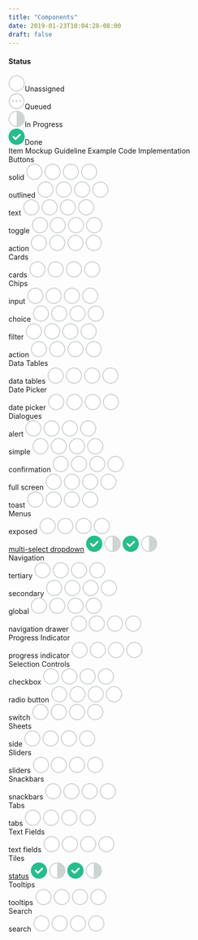 ```yaml
---
title: "Components"
date: 2019-01-23T10:04:28-08:00
draft: false
---
```



<h4>Status</h4>
<div class="component-status-legend">
  <div class="legend-item"><img src="svgs/cs-circle.svg">Unassigned</div>
  <div class="legend-item"><img src="svgs/cs-queue.svg">Queued</div>
  <div class="legend-item"><img src="svgs/cs-progress.svg">In Progress</div>
  <div class="legend-item"><img src="svgs/cs-done.svg">Done</div>
</div>
<div class="component-status-table">
  <div class="component-status-row-main-header">
    <span>Item</span>
    <span>Mockup</span>
    <span>Guideline</span>
    <span>Example Code</span>
    <span>Implementation</span>
  </div>
  <div class="component-status-row-section-header">
    <span>Buttons</span>
  </div>
  <div class="component-status-row">
    <span>solid</span>
    <img src="svgs/cs-circle.svg">
    <img src="svgs/cs-circle.svg">
    <img src="svgs/cs-circle.svg">
    <img src="svgs/cs-circle.svg">
  </div>
  <div class="component-status-row">
    <span>outlined</span>
    <img src="svgs/cs-circle.svg">
    <img src="svgs/cs-circle.svg">
    <img src="svgs/cs-circle.svg">
    <img src="svgs/cs-circle.svg">
  </div>
  <div class="component-status-row">
    <span>text</span>
    <img src="svgs/cs-circle.svg">
    <img src="svgs/cs-circle.svg">
    <img src="svgs/cs-circle.svg">
    <img src="svgs/cs-circle.svg">
  </div>
  <div class="component-status-row">
    <span>toggle</span>
    <img src="svgs/cs-circle.svg">
    <img src="svgs/cs-circle.svg">
    <img src="svgs/cs-circle.svg">
    <img src="svgs/cs-circle.svg">
  </div>
  <div class="component-status-row">
    <span>action</span>
    <img src="svgs/cs-circle.svg">
    <img src="svgs/cs-circle.svg">
    <img src="svgs/cs-circle.svg">
    <img src="svgs/cs-circle.svg">
  </div>
  <div class="component-status-row-section-header">
    <span>Cards</span>
  </div>
  <div class="component-status-row">
    <span>cards</span>
    <img src="svgs/cs-circle.svg">
    <img src="svgs/cs-circle.svg">
    <img src="svgs/cs-circle.svg">
    <img src="svgs/cs-circle.svg">
  </div>
  <div class="component-status-row-section-header">
    <span>Chips</span>
  </div>
  <div class="component-status-row">
    <span>input</span>
    <img src="svgs/cs-circle.svg">
    <img src="svgs/cs-circle.svg">
    <img src="svgs/cs-circle.svg">
    <img src="svgs/cs-circle.svg">
  </div>
  <div class="component-status-row">
    <span>choice</span>
    <img src="svgs/cs-circle.svg">
    <img src="svgs/cs-circle.svg">
    <img src="svgs/cs-circle.svg">
    <img src="svgs/cs-circle.svg">
  </div>
  <div class="component-status-row">
    <span>filter</span>
    <img src="svgs/cs-circle.svg">
    <img src="svgs/cs-circle.svg">
    <img src="svgs/cs-circle.svg">
    <img src="svgs/cs-circle.svg">
  </div>
  <div class="component-status-row">
    <span>action</span>
    <img src="svgs/cs-circle.svg">
    <img src="svgs/cs-circle.svg">
    <img src="svgs/cs-circle.svg">
    <img src="svgs/cs-circle.svg">
  </div>
  <div class="component-status-row-section-header">
    <span>Data Tables</span>
  </div>
  <div class="component-status-row">
    <span>data tables</span>
    <img src="svgs/cs-circle.svg">
    <img src="svgs/cs-circle.svg">
    <img src="svgs/cs-circle.svg">
    <img src="svgs/cs-circle.svg">
  </div>
  <div class="component-status-row-section-header">
    <span>Date Picker</span>
  </div>
  <div class="component-status-row">
    <span>date picker</span>
    <img src="svgs/cs-circle.svg">
    <img src="svgs/cs-circle.svg">
    <img src="svgs/cs-circle.svg">
    <img src="svgs/cs-circle.svg">
  </div>
  <div class="component-status-row-section-header">
    <span>Dialogues</span>
  </div>
  <div class="component-status-row">
    <span>alert</span>
    <img src="svgs/cs-circle.svg">
    <img src="svgs/cs-circle.svg">
    <img src="svgs/cs-circle.svg">
    <img src="svgs/cs-circle.svg">
  </div>
  <div class="component-status-row">
    <span>simple</span>
    <img src="svgs/cs-circle.svg">
    <img src="svgs/cs-circle.svg">
    <img src="svgs/cs-circle.svg">
    <img src="svgs/cs-circle.svg">
  </div>
  <div class="component-status-row">
    <span>confirmation</span>
    <img src="svgs/cs-circle.svg">
    <img src="svgs/cs-circle.svg">
    <img src="svgs/cs-circle.svg">
    <img src="svgs/cs-circle.svg">
  </div>
  <div class="component-status-row">
    <span>full screen</span>
    <img src="svgs/cs-circle.svg">
    <img src="svgs/cs-circle.svg">
    <img src="svgs/cs-circle.svg">
    <img src="svgs/cs-circle.svg">
  </div>
  <div class="component-status-row">
    <span>toast</span>
    <img src="svgs/cs-circle.svg">
    <img src="svgs/cs-circle.svg">
    <img src="svgs/cs-circle.svg">
    <img src="svgs/cs-circle.svg">
  </div>
  <div class="component-status-row-section-header">
    <span>Menus</span>
  </div>
  <div class="component-status-row">
    <span>exposed</span>
    <img src="svgs/cs-circle.svg">
    <img src="svgs/cs-circle.svg">
    <img src="svgs/cs-circle.svg">
    <img src="svgs/cs-circle.svg">
  </div>
  <div class="component-status-row">
    <span><a href='{{< ref "/components/menus/multi_select_dropdown.md" >}}'>multi-select dropdown</a></span>
    <img src="svgs/cs-done.svg">
    <img src="svgs/cs-progress.svg">
    <img src="svgs/cs-done.svg">
    <img src="svgs/cs-progress.svg">
  </div>
    <div class="component-status-row-section-header">
    <span>Navigation</span>
  </div>
  <div class="component-status-row">
    <span>tertiary</span>
    <img src="svgs/cs-circle.svg">
    <img src="svgs/cs-circle.svg">
    <img src="svgs/cs-circle.svg">
    <img src="svgs/cs-circle.svg">
  </div>
  <div class="component-status-row">
    <span>secondary</span>
    <img src="svgs/cs-circle.svg">
    <img src="svgs/cs-circle.svg">
    <img src="svgs/cs-circle.svg">
    <img src="svgs/cs-circle.svg">
  </div>
  <div class="component-status-row">
    <span>global</span>
    <img src="svgs/cs-circle.svg">
    <img src="svgs/cs-circle.svg">
    <img src="svgs/cs-circle.svg">
    <img src="svgs/cs-circle.svg">
  </div>
  <div class="component-status-row">
    <span>navigation drawer</span>
    <img src="svgs/cs-circle.svg">
    <img src="svgs/cs-circle.svg">
    <img src="svgs/cs-circle.svg">
    <img src="svgs/cs-circle.svg">
  </div>
  <div class="component-status-row-section-header">
    <span>Progress Indicator</span>
  </div>
  <div class="component-status-row">
    <span>progress indicator</span>
    <img src="svgs/cs-circle.svg">
    <img src="svgs/cs-circle.svg">
    <img src="svgs/cs-circle.svg">
    <img src="svgs/cs-circle.svg">
  </div>
  <div class="component-status-row-section-header">
    <span>Selection Controls</span>
  </div>
  <div class="component-status-row">
    <span>checkbox</span>
    <img src="svgs/cs-circle.svg">
    <img src="svgs/cs-circle.svg">
    <img src="svgs/cs-circle.svg">
    <img src="svgs/cs-circle.svg">
  </div>
  <div class="component-status-row">
    <span>radio button</span>
    <img src="svgs/cs-circle.svg">
    <img src="svgs/cs-circle.svg">
    <img src="svgs/cs-circle.svg">
    <img src="svgs/cs-circle.svg">
  </div>
  <div class="component-status-row">
    <span>switch</span>
    <img src="svgs/cs-circle.svg">
    <img src="svgs/cs-circle.svg">
    <img src="svgs/cs-circle.svg">
    <img src="svgs/cs-circle.svg">
  </div>
  <div class="component-status-row-section-header">
    <span>Sheets</span>
  </div>
  <div class="component-status-row">
    <span>side</span>
    <img src="svgs/cs-circle.svg">
    <img src="svgs/cs-circle.svg">
    <img src="svgs/cs-circle.svg">
    <img src="svgs/cs-circle.svg">
  </div>
  <div class="component-status-row-section-header">
    <span>Sliders</span>
  </div>
  <div class="component-status-row">
    <span>sliders</span>
    <img src="svgs/cs-circle.svg">
    <img src="svgs/cs-circle.svg">
    <img src="svgs/cs-circle.svg">
    <img src="svgs/cs-circle.svg">
  </div>
  <div class="component-status-row-section-header">
    <span>Snackbars</span>
  </div>
  <div class="component-status-row">
    <span>snackbars</span>
    <img src="svgs/cs-circle.svg">
    <img src="svgs/cs-circle.svg">
    <img src="svgs/cs-circle.svg">
    <img src="svgs/cs-circle.svg">
  </div>
  <div class="component-status-row-section-header">
    <span>Tabs</span>
  </div>
  <div class="component-status-row">
    <span>tabs</span>
    <img src="svgs/cs-circle.svg">
    <img src="svgs/cs-circle.svg">
    <img src="svgs/cs-circle.svg">
    <img src="svgs/cs-circle.svg">
  </div>
  <div class="component-status-row-section-header">
    <span>Text Fields</span>
  </div>
  <div class="component-status-row">
    <span>text fields</span>
    <img src="svgs/cs-circle.svg">
    <img src="svgs/cs-circle.svg">
    <img src="svgs/cs-circle.svg">
    <img src="svgs/cs-circle.svg">
  </div>
  <div class="component-status-row-section-header">
    <span>Tiles</span>
  </div>
  <div class="component-status-row">
    <span><a href='{{< ref "/components/tiles.md" >}}'>status</a></span>
    <img src="svgs/cs-done.svg">
    <img src="svgs/cs-progress.svg">
    <img src="svgs/cs-done.svg">
    <img src="svgs/cs-progress.svg">
  </div>
  <div class="component-status-row-section-header">
    <span>Tooltips</span>
  </div>
  <div class="component-status-row">
    <span>tooltips</span>
    <img src="svgs/cs-circle.svg">
    <img src="svgs/cs-circle.svg">
    <img src="svgs/cs-circle.svg">
    <img src="svgs/cs-circle.svg">
  </div>
  <div class="component-status-row-section-header">
    <span>Search</span>
  </div>
  <div class="component-status-row">
    <span>search</span>
    <img src="svgs/cs-circle.svg">
    <img src="svgs/cs-circle.svg">
    <img src="svgs/cs-circle.svg">
    <img src="svgs/cs-circle.svg">
  </div>
</div>
